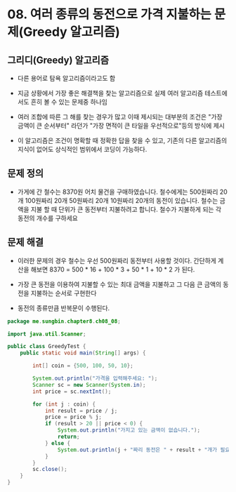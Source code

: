 # 08. 여러 종류의 동전으로 가격 지불하는 문제(Greedy 알고리즘)

## 그리디(Greedy) 알고리즘

- 다른 용어로 탐욕 알고리즘이라고도 함

- 지금 상황에서 가장 좋은 해결책을 찾는 알고리즘으로 실제 여러 알고리즘 테스트에서도 흔히 볼 수 있는 문제중 하나임

- 여러 조합에 따른 그 해를 찾는 경우가 많고 이때 제시되는 대부분의 조건은 "가장 금액이 큰 순서부터" 라던가 "가장 면적이 큰 타일을 우선적으로"등의 방식에 제시

- 이 알고리즘은 조건이 명확할 때 정확한 답을 찾을 수 있고, 기존의 다른 알고리즘의 지식이 없어도 상식적인 범위에서 코딩이 가능하다.


## 문제 정의

- 가게에 간 철수는 8370원 어치 물건을 구매하였습니다. 철수에게는 500원짜리 20개 100원짜리 20개  50원짜리 20개 10원짜리 20개의 동전이 있습니다. 철수는 금액을 지불 할 때 단위가 큰 동전부터 지불하려고 합니다. 철수가 지불하게 되는 각 동전의 개수를 구하세요

## 문제 해결

- 이러한 문제의 경우 철수는 우선 500원짜리 동전부터 사용할 것이다. 간단하게 계산을 해보면 8370 = 500 * 16 + 100 * 3 + 50 * 1 + 10 * 2 가 된다.

- 가장 큰 동전을 이용하여 지불할 수 있는 최대 금액을 지불하고 그 다음 큰 금액의 동전을 지불하는 순서로 구현한다

- 동전의 종류만큼 반복문이 수행된다.

``` java
package me.sungbin.chapter8.ch08_08;

import java.util.Scanner;

public class GreedyTest {
    public static void main(String[] args) {

        int[] coin = {500, 100, 50, 10};

        System.out.println("가격을 입력해주세요: ");
        Scanner sc = new Scanner(System.in);
        int price = sc.nextInt();

        for (int j : coin) {
            int result = price / j;
            price = price % j;
            if (result > 20 || price < 0) {
                System.out.println("가지고 있는 금액이 없습니다.");
                return;
            } else {
                System.out.println(j + "짜리 동전은 " + result + "개가 필요합니다.");
            }
        }
        sc.close();
    }
}

```
